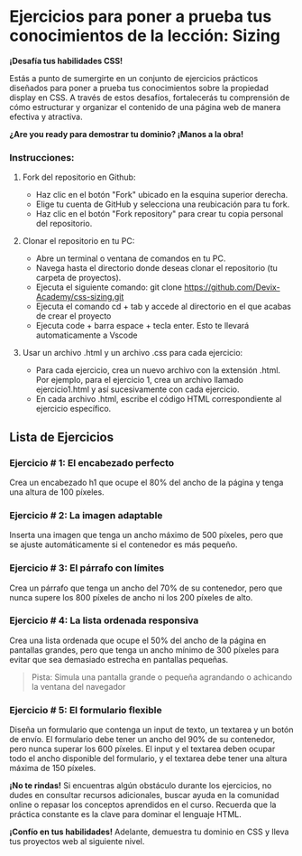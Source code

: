 # Ejercicios para poner a prueba tus conocimientos de la lección: Sizing

**¡Desafía tus habilidades CSS!**

Estás a punto de sumergirte en un conjunto de ejercicios prácticos diseñados para poner a prueba tus conocimientos sobre la propiedad display en CSS. A través de estos desafíos, fortalecerás tu comprensión de cómo estructurar y organizar el contenido de una página web de manera efectiva y atractiva.

**¿Are you ready para demostrar tu dominio? ¡Manos a la obra!**

### Instrucciones:
1. Fork del repositorio en Github:

    * Haz clic en el botón "Fork" ubicado en la esquina superior derecha.
    * Elige tu cuenta de GitHub y selecciona una reubicación para tu fork.
    * Haz clic en el botón "Fork repository" para crear tu copia personal del repositorio.

2. Clonar el repositorio en tu PC:

    * Abre un terminal o ventana de comandos en tu PC.
    * Navega hasta el directorio donde deseas clonar el repositorio (tu carpeta de proyectos).
    * Ejecuta el siguiente comando: git clone https://github.com/Devix-Academy/css-sizing.git
    * Ejecuta el comando cd + tab y accede al directorio en el que acabas de crear el proyecto
    * Ejecuta code + barra espace + tecla enter. Esto te llevará automaticamente a Vscode
    

3. Usar un archivo .html y un archivo .css para cada ejercicio:

    * Para cada ejercicio, crea un nuevo archivo con la extensión .html. Por ejemplo, para el ejercicio 1, crea un archivo llamado ejercicio1.html y así sucesivamente con cada ejercicio.
    * En cada archivo .html, escribe el código HTML correspondiente al ejercicio específico.

## Lista de Ejercicios

### Ejercicio # 1: El encabezado perfecto
Crea un encabezado h1 que ocupe el 80% del ancho de la página y tenga una altura de 100 píxeles.

### Ejercicio # 2: La imagen adaptable
Inserta una imagen que tenga un ancho máximo de 500 píxeles, pero que se ajuste automáticamente si el contenedor es más pequeño.

### Ejercicio # 3: El párrafo con límites
Crea un párrafo que tenga un ancho del 70% de su contenedor, pero que nunca supere los 800 píxeles de ancho ni los 200 píxeles de alto.

### Ejercicio # 4: La lista ordenada responsiva
Crea una lista ordenada que ocupe el 50% del ancho de la página en pantallas grandes, pero que tenga un ancho mínimo de 300 píxeles para evitar que sea demasiado estrecha en pantallas pequeñas.

> Pista: Simula una pantalla grande o pequeña agrandando o achicando la ventana del navegador
    
### Ejercicio # 5: El formulario flexible
Diseña un formulario que contenga un input de texto, un textarea y un botón de envío. El formulario debe tener un ancho del 90% de su contenedor, pero nunca superar los 600 píxeles. El input y el textarea deben ocupar todo el ancho disponible del formulario, y el textarea debe tener una altura máxima de 150 píxeles.

**¡No te rindas!** Si encuentras algún obstáculo durante los ejercicios, no dudes en consultar recursos adicionales, buscar ayuda en la comunidad online o repasar los conceptos aprendidos en el curso. Recuerda que la práctica constante es la clave para dominar el lenguaje HTML.

**¡Confío en tus habilidades!** Adelante, demuestra tu dominio  en CSS y lleva tus proyectos web al siguiente nivel.
